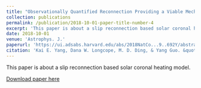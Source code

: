 ```yaml
---
title: "Observationally Quantified Reconnection Providing a Viable Mechanism for Active Region Coronal Heating"
collection: publications
permalink: /publication/2018-10-01-paper-title-number-4
excerpt: 'This paper is about a slip reconnection based solar coronal heating model.'
date: 2018-10-01
venue: 'Astrophys. J.'
paperurl: 'https://ui.adsabs.harvard.edu/abs/2018NatCo...9..692Y/abstract'
citation: 'Kai E. Yang, Dana W. Longcope, M. D. Ding, & Yang Guo. &quot;Observationally Quantified Reconnection Providing a Viable Mechanism for Active Region Coronal Heating,&quot; <i>Astrophys. J.</i> 894, 151.'
---
```

This paper is about a slip reconnection based solar coronal heating model.

[Download paper here](https://ui.adsabs.harvard.edu/abs/2018NatCo...9..692Y/abstract)

<!-- Recommended citation: Your Name, You. (2015). "Paper Title Number 3." <i>Journal 1</i>. 1(3). -->